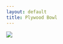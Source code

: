 ```yaml
---
layout: default
title: Plywood Bowl
---
```


<img src="{{ site.baseurl }}\pics\Plywood bowl\IMG_00000047.jpg" class="img-responsive" />
